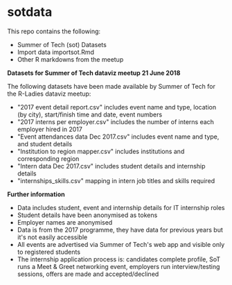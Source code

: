 # sotdata

This repo contains the following:
      
- Summer of Tech (sot) Datasets
- Import data importsot.Rmd
- Other R markdowns from the meetup



**Datasets for Summer of Tech dataviz meetup 21 June 2018**
      
The following datasets have been made available by Summer of Tech for the R-Ladies dataviz meetup:
      
- "2017 event detail report.csv" includes event name and type, location (by city), start/finish time and date, event numbers
- "2017 interns per employer.csv" includes the number of interns each employer hired in 2017  
- "Event attendances data Dec 2017.csv"  includes event name and type, and student details
- "Institution to region mapper.csv" includes institutions and corresponding region  
- "Intern data Dec 2017.csv" includes student details and internship details
- "internships_skills.csv" mapping in intern job titles and skills required

**Further information**
      
- Data includes student, event and internship details for IT internship roles
- Student details have been anonymised as tokens
- Employer names are anonymised
- Data is from the 2017 programme, they have data for previous years but it's not easily accessible
- All events are advertised via Summer of Tech's web app and visible only to registered students
- The internship application process is: candidates complete profile, SoT runs a Meet & Greet networking event, 
employers run interview/testing sessions, offers are made and accepted/declined